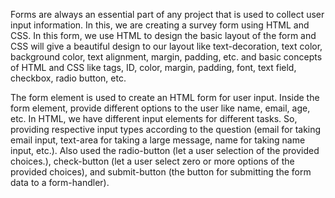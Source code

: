 Forms are always an essential part of any project that is used to collect user input information. In this, we are creating a survey form using HTML and CSS.
In this form, we use HTML to design the basic layout of the form and CSS will give a beautiful design to our layout like text-decoration, 
text color, background color, text alignment, margin, padding, etc. and basic concepts of HTML and CSS like tags, ID, color, margin, padding, font, text field, checkbox, radio button, etc.


The form element is used to create an HTML form for user input.
Inside the form element, provide different options to the user like name, email, age, etc. In HTML, we have different input elements for different tasks.
So, providing respective input types according to the question (email for taking email input, text-area for taking a large message, name for taking name input, etc.).
Also used the radio-button (let a user selection of the provided choices.), check-button (let a user select zero or more options of the provided choices), 
and submit-button (the button for submitting the form data to a form-handler).
